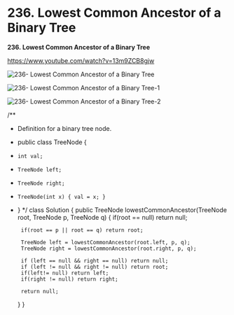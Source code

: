# 236. Lowest Common Ancestor of a Binary Tree

**236. Lowest Common Ancestor of a Binary Tree**

https://www.youtube.com/watch?v=13m9ZCB8gjw 

![236- Lowest Common Ancestor of a Binary Tree](images/236- Lowest%20Common%20Ancestor%20of%20a%20Binary%20Tree.png)

![236- Lowest Common Ancestor of a Binary Tree-1](images/236- Lowest%20Common%20Ancestor%20of%20a%20Binary%20Tree-1.png)

![236- Lowest Common Ancestor of a Binary Tree-2](images/236- Lowest%20Common%20Ancestor%20of%20a%20Binary%20Tree-2.png)

/**
 * Definition for a binary tree node.
 * public class TreeNode {
 *     int val;
 *     TreeNode left;
 *     TreeNode right;
 *     TreeNode(int x) { val = x; }
 * }
 */
class Solution {
    public TreeNode lowestCommonAncestor(TreeNode root, TreeNode p, TreeNode q) {
        if(root == null) return null;
        
        if(root == p || root == q) return root;
        
        TreeNode left = lowestCommonAncestor(root.left, p, q);
        TreeNode right = lowestCommonAncestor(root.right, p, q);
        
        if (left == null && right == null) return null;
        if (left != null && right != null) return root;
        if(left!= null) return left;
        if(right != null) return right;
        
        return null;
    }
}

